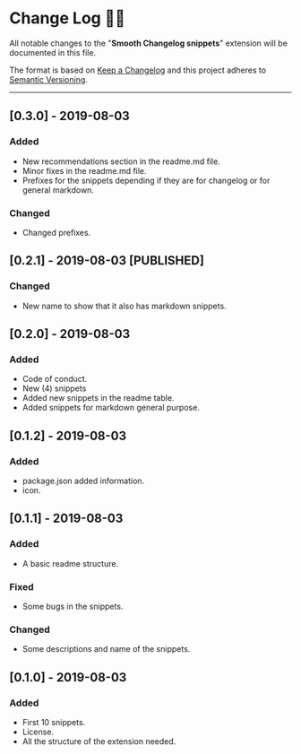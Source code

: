 <!-- markdownlint-disable MD024-->
# **Change Log** 📜📝

All notable changes to the "**Smooth Changelog snippets**" extension will be documented in this file.

The format is based on [Keep a Changelog](https://keepachangelog.com/en/1.0.0/) and this project adheres to [Semantic Versioning](https://semver.org/spec/v2.0.0.html).

---

## [0.3.0] - 2019-08-03

### Added

* New recommendations section in the readme.md file.
* Minor fixes in the readme.md file.
* Prefixes for the snippets depending if they are for changelog or for general markdown.

### Changed

* Changed prefixes.

## [0.2.1] - 2019-08-03 [PUBLISHED]

### Changed

* New name to show that it also has markdown snippets.

## [0.2.0] - 2019-08-03

### Added

* Code of conduct.
* New (4) snippets
* Added new snippets in the readme table.
* Added snippets for markdown general purpose.

## [0.1.2] - 2019-08-03

### Added

* package.json added information.
* icon.

## [0.1.1] - 2019-08-03

### Added

* A basic readme structure.

### Fixed

* Some bugs in the snippets.

### Changed

* Some descriptions and name of the snippets.

## [0.1.0] - 2019-08-03

### Added

* First 10 snippets.
* License.
* All the structure of the extension needed.
